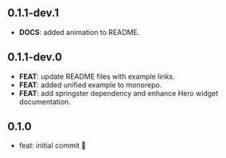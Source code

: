 ## 0.1.1-dev.1

 - **DOCS**: added animation to README.

## 0.1.1-dev.0

 - **FEAT**: update README files with example links.
 - **FEAT**: added unified example to monorepo.
 - **FEAT**: add springster dependency and enhance Hero widget documentation.

## 0.1.0

- feat: initial commit 🎉

